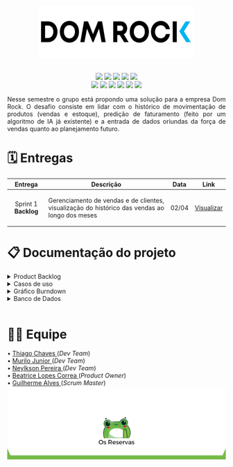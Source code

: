 <h1 align="center"></h1>
<div text align="center">
<img src="Doc/assets/img/logo02.png"  width="360" height="120" />
</div><br>
<!--badges-->
<p align="center">
    <img src="https://img.shields.io/badge/Canva-%2300C4CC.svg?style=for-the-badge&logo=Canva&logoColor=white"/>
    <img src="https://img.shields.io/badge/figma-%23F24E1E.svg?style=for-the-badge&logo=figma&logoColor=white"/>
    <img src="https://img.shields.io/badge/Eclipse-FE7A16.svg?style=for-the-badge&logo=Eclipse&logoColor=white"/>
    <img src="https://img.shields.io/badge/java-%23ED8B00.svg?style=for-the-badge&logo=java&logoColor=white"/>
    <img src="https://img.shields.io/badge/Spring-%2AA7.svg?style=for-the-badge&logo=Spring&logoColor=white"/><br>
    <img src="https://img.shields.io/badge/Postgresql-%2300f.svg?style=for-the-badge&logo=postgresql&logoColor=white"/>
    <img src="https://img.shields.io/badge/Trello-%23026AA7.svg?style=for-the-badge&logo=Trello&logoColor=white"/>
    <img src="https://img.shields.io/badge/HTML5-E34F26?style=for-the-badge&logo=html5&logoColor=white"/>
    <img src="https://img.shields.io/badge/CSS3-1572B6?style=for-the-badge&logo=css3&logoColor=white"/>
    <img src="https://img.shields.io/badge/TypeScript-007ACC?style=for-the-badge&logo=typescript&logoColor=white"/>
    <img src="https://img.shields.io/badge/Angular-DD0031?style=for-the-badge&logo=angular&logoColor=white"/>
</p>
<!-- -->
<div>
    <p align="justify">
        Nesse semestre o grupo está propondo uma solução para a empresa Dom Rock. O desafio consiste em lidar com o histórico de movimentação de produtos (vendas e
        estoque), predição de faturamento (feito por um algoritmo de IA já existente) e a entrada de dados oriundas da força de vendas quanto ao planejamento futuro.
    </p>
</div>

<div align="center"> 
    <h1 text align= "left">🗓️ Entregas</h1>    
        <table align="center">
            <thead>
                    <th width=100px>Entrega</th>
                    <th width=500px>Descrição</th>
                    <th width=45px>Data</th>
                     <th width=45px>Link</th>
            </thead>
                    <tr>
                        <td><p align="center">Sprint 1 <b>Backlog</b></p></td>
                        <td><p align="justify">Gerenciamento de vendas e de clientes, visualização do histórico das vendas ao longo dos meses</p></td>
                        <td><p align="center">02/04</p></td>
                        <td><p align="center"><a href="https://github.com/OsReservas/DomRock-PlanejamentoVendas/tree/sprint-1">Visualizar</a></p></td>
                    </tr>
        </table>

<div>
<h1 align="left">📋 Documentação do projeto</h1>
    <div align="left">
        <details>
            <summary>Product Backlog</summary>
            <img src="Doc/assets/img/backlog-1.png">
        </details>

<details>
    <summary>Casos de uso</summary>
    <b>Casos Primeira Sprint</b><br>
        ꒰ 1. Registro de Venda<br>
        ꒰ 2. Visualização do Histórico de Vendas<br>
        | <a href="Doc/casos-de-uso-1.pdf">Visualizar</a>  | 
</details>

<details>
    <summary>Gráfico Burndown</summary>
        <img src="">Imagem</a><br>
</details>

<details>
    <summary>Banco de Dados</summary>
        <img src ="Doc/DiagramaEntidadeRelacionamento-1/diagrama-1.drawio.png"
</details>
</div>
<br>

<div text align= "left">
    <h1 align="left">👩‍💻 Equipe</h1>
        • <a href="https://www.linkedin.com/in/thiago-lopes-chaves-5ba22b209">Thiago Chaves </a>(<i>Dev Team</i>)<br>
        • <a href="https://www.linkedin.com/in/murilo-jos%C3%A9-de-brito-junior-32403b157">Murilo Junior </a>(<i>Dev Team</i>)<br>
        • <a href="https://github.com/NeyDiniz">Neylkson Pereira </a>(<i>Dev Team</i>)<br>
        • <a href="https://www.linkedin.com/in/bewtrice/">Beatrice Lopes Correa </a>(<i>Product Owner</i>)<br>
        • <a href="https://www.linkedin.com/in/guilhermealvesnas/">Guilherme Alves </a>(<i>Scrum Master</i>)<br>
</div>

<div align="center">       
    <img src="Doc/assets/img/footer.png">
</div>